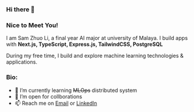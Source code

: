 ### Hi there 👋

### Nice to Meet You!

I am Sam Zhuo Li, a final year AI major at university of Malaya. I build apps with <strong> Next.js, TypeScript, Express.js, TailwindCSS, PostgreSQL</strong>

During my free time, I build and explore machine learning technologies & applications.

### Bio:
- 🌱 I’m currently learning ~~MLOps~~ distributed system
- 👯 I’m open for collborations
- 📫 Reach me on <a href='mailto:zhuolisam0627@gmail.com'>Email</a> or <a href='https://www.linkedin.com/in/sam-z-131749b7/' target='_blank'>LinkedIn</a>

<!--
**zhuolisam/zhuolisam** is a ✨ _special_ ✨ repository because its `README.md` (this file) appears on your GitHub profile.

Here are some ideas to get you started:

- 🔭 I’m currently working on ...
- 🌱 I’m currently learning ...
- 👯 I’m looking to collaborate on ...
- 🤔 I’m looking for help with ...
- 💬 Ask me about ...
- 📫 How to reach me: ...
- 😄 Pronouns: ...
- ⚡ Fun fact: ...
-->
